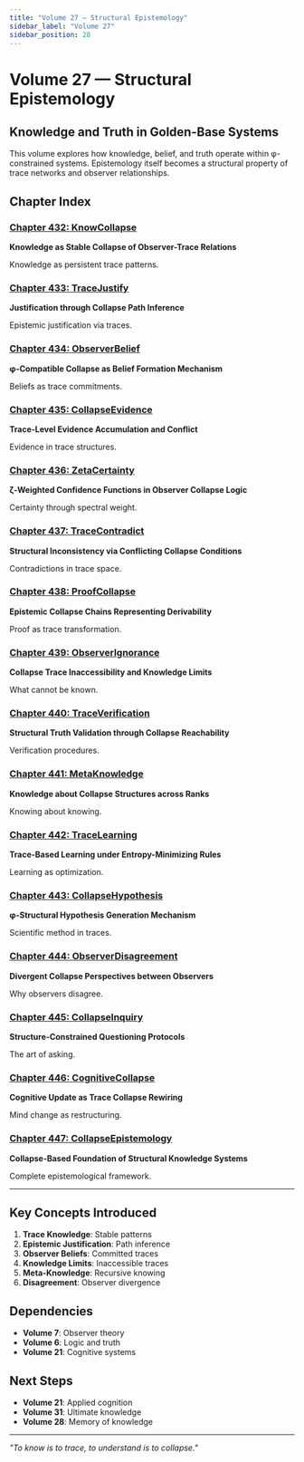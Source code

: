 ```yaml
---
title: "Volume 27 — Structural Epistemology"
sidebar_label: "Volume 27"
sidebar_position: 28
---
```


# Volume 27 — Structural Epistemology

## Knowledge and Truth in Golden-Base Systems

This volume explores how knowledge, belief, and truth operate within φ-constrained systems. Epistemology itself becomes a structural property of trace networks and observer relationships.

## Chapter Index

### [Chapter 432: KnowCollapse](./chapter-432-know-collapse.md)
**Knowledge as Stable Collapse of Observer-Trace Relations**

Knowledge as persistent trace patterns.

### [Chapter 433: TraceJustify](./chapter-433-trace-justify.md)
**Justification through Collapse Path Inference**

Epistemic justification via traces.

### [Chapter 434: ObserverBelief](./chapter-434-observer-belief.md)
**φ-Compatible Collapse as Belief Formation Mechanism**

Beliefs as trace commitments.

### [Chapter 435: CollapseEvidence](./chapter-435-collapse-evidence.md)
**Trace-Level Evidence Accumulation and Conflict**

Evidence in trace structures.

### [Chapter 436: ZetaCertainty](./chapter-436-zeta-certainty.md)
**ζ-Weighted Confidence Functions in Observer Collapse Logic**

Certainty through spectral weight.

### [Chapter 437: TraceContradict](./chapter-437-trace-contradict.md)
**Structural Inconsistency via Conflicting Collapse Conditions**

Contradictions in trace space.

### [Chapter 438: ProofCollapse](./chapter-438-proof-collapse.md)
**Epistemic Collapse Chains Representing Derivability**

Proof as trace transformation.

### [Chapter 439: ObserverIgnorance](./chapter-439-observer-ignorance.md)
**Collapse Trace Inaccessibility and Knowledge Limits**

What cannot be known.

### [Chapter 440: TraceVerification](./chapter-440-trace-verification.md)
**Structural Truth Validation through Collapse Reachability**

Verification procedures.

### [Chapter 441: MetaKnowledge](./chapter-441-meta-knowledge.md)
**Knowledge about Collapse Structures across Ranks**

Knowing about knowing.

### [Chapter 442: TraceLearning](./chapter-442-trace-learning.md)
**Trace-Based Learning under Entropy-Minimizing Rules**

Learning as optimization.

### [Chapter 443: CollapseHypothesis](./chapter-443-collapse-hypothesis.md)
**φ-Structural Hypothesis Generation Mechanism**

Scientific method in traces.

### [Chapter 444: ObserverDisagreement](./chapter-444-observer-disagreement.md)
**Divergent Collapse Perspectives between Observers**

Why observers disagree.

### [Chapter 445: CollapseInquiry](./chapter-445-collapse-inquiry.md)
**Structure-Constrained Questioning Protocols**

The art of asking.

### [Chapter 446: CognitiveCollapse](./chapter-446-cognitive-collapse.md)
**Cognitive Update as Trace Collapse Rewiring**

Mind change as restructuring.

### [Chapter 447: CollapseEpistemology](./chapter-447-collapse-epistemology.md)
**Collapse-Based Foundation of Structural Knowledge Systems**

Complete epistemological framework.

---

## Key Concepts Introduced

1. **Trace Knowledge**: Stable patterns
2. **Epistemic Justification**: Path inference
3. **Observer Beliefs**: Committed traces
4. **Knowledge Limits**: Inaccessible traces
5. **Meta-Knowledge**: Recursive knowing
6. **Disagreement**: Observer divergence

## Dependencies

- **Volume 7**: Observer theory
- **Volume 6**: Logic and truth
- **Volume 21**: Cognitive systems

## Next Steps

- **Volume 21**: Applied cognition
- **Volume 31**: Ultimate knowledge
- **Volume 28**: Memory of knowledge

---

*"To know is to trace, to understand is to collapse."*